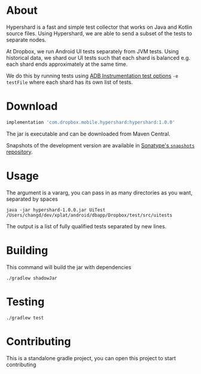 # About
Hypershard is a fast and simple test collector that works on Java and Kotlin source files. Using Hypershard, we are able to send a subset of the tests to separate nodes.

At Dropbox, we run Android UI tests separately from JVM tests. Using historical data, we shard our UI tests such that each shard is balanced e.g. each shard ends approximately at the same time.

We do this by running tests using [ADB Instrumentation test options](https://developer.android.com/reference/android/support/test/runner/AndroidJUnitRunner) `-e testFile` where each shard has its own list of tests.

# Download
```groovy
implementation 'com.dropbox.mobile.hypershard:hypershard:1.0.0'
```

The jar is executable and can be downloaded from Maven Central.

Snapshots of the development version are available in [Sonatype's `snapshots` repository](https://oss.sonatype.org/content/repositories/snapshots/).

# Usage
The argument is a vararg, you can pass in as many directories as you want, separated by spaces
```
java -jar hypershard-1.0.0.jar UiTest /Users/changd/dev/xplat/android/dbapp/Dropbox/test/src/uitests
```
The output is a list of fully qualified tests separated by new lines.

# Building
This command will build the jar with dependencies
```
./gradlew shadowJar
```

# Testing
```
./gradlew test
```

# Contributing
This is a standalone gradle project, you can open this project to start contributing
